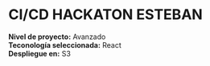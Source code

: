 # CI/CD HACKATON ESTEBAN

**Nivel de proyecto:** Avanzado\
**Teconología seleccionada:** React\
**Despliegue en:** S3